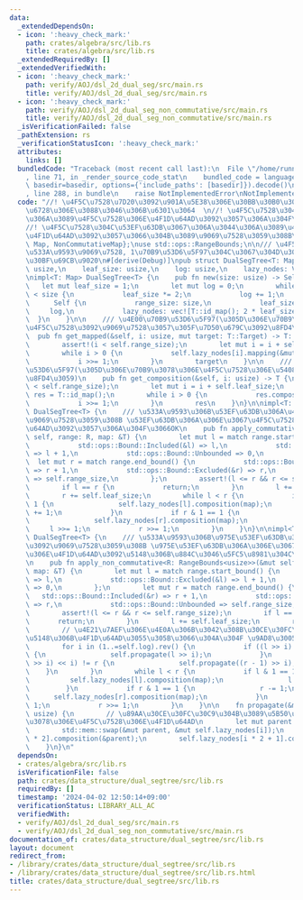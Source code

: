 ```yaml
---
data:
  _extendedDependsOn:
  - icon: ':heavy_check_mark:'
    path: crates/algebra/src/lib.rs
    title: crates/algebra/src/lib.rs
  _extendedRequiredBy: []
  _extendedVerifiedWith:
  - icon: ':heavy_check_mark:'
    path: verify/AOJ/dsl_2d_dual_seg/src/main.rs
    title: verify/AOJ/dsl_2d_dual_seg/src/main.rs
  - icon: ':heavy_check_mark:'
    path: verify/AOJ/dsl_2d_dual_seg_non_commutative/src/main.rs
    title: verify/AOJ/dsl_2d_dual_seg_non_commutative/src/main.rs
  _isVerificationFailed: false
  _pathExtension: rs
  _verificationStatusIcon: ':heavy_check_mark:'
  attributes:
    links: []
  bundledCode: "Traceback (most recent call last):\n  File \"/home/runner/.local/lib/python3.10/site-packages/onlinejudge_verify/documentation/build.py\"\
    , line 71, in _render_source_code_stat\n    bundled_code = language.bundle(stat.path,\
    \ basedir=basedir, options={'include_paths': [basedir]}).decode()\n  File \"/home/runner/.local/lib/python3.10/site-packages/onlinejudge_verify/languages/rust.py\"\
    , line 288, in bundle\n    raise NotImplementedError\nNotImplementedError\n"
  code: "//! \u4F5C\u7528\u7D20\u3092\u901A\u5E38\u306E\u30BB\u30B0\u30E1\u30F3\u30C8\
    \u6728\u306E\u3088\u3046\u306B\u6301\u3064  \n//! \u4F5C\u7528\u304C\u53EF\u63DB\
    \u306A\u3089\u4F5C\u7528\u306E\u4F1D\u64AD\u3092\u3057\u306A\u304F\u3066OK  \n\
    //! \u4F5C\u7528\u304C\u53EF\u63DB\u3067\u306A\u3044\u306A\u3089\u4F5C\u7528\u306E\
    \u4F1D\u64AD\u3092\u3057\u3066\u304B\u3089\u9069\u7528\u3059\u308B\n\nuse algebra::{CommutativeMap,\
    \ Map, NonCommutativeMap};\nuse std::ops::RangeBounds;\n\n/// \u4F5C\u7528\u3092\
    \u533A\u9593\u9069\u7528, 1\u70B9\u53D6\u5F97\u304C\u3067\u304D\u308B\u30C7\u30FC\
    \u30BF\u69CB\u9020\n#[derive(Debug)]\npub struct DualSegTree<T: Map> {\n    range_size:\
    \ usize,\n    leaf_size: usize,\n    log: usize,\n    lazy_nodes: Vec<T>,\n}\n\
    \nimpl<T: Map> DualSegTree<T> {\n    pub fn new(size: usize) -> Self {\n     \
    \   let mut leaf_size = 1;\n        let mut log = 0;\n        while leaf_size\
    \ < size {\n            leaf_size *= 2;\n            log += 1;\n        }\n  \
    \      Self {\n            range_size: size,\n            leaf_size,\n       \
    \     log,\n            lazy_nodes: vec![T::id_map(); 2 * leaf_size],\n      \
    \  }\n    }\n\n    /// \u4E00\u70B9\u53D6\u5F97(\u305D\u306E\u70B9\u3078\u306E\
    \u4F5C\u7528\u3092\u9069\u7528\u3057\u305F\u7D50\u679C\u3092\u8FD4\u3059)\n  \
    \  pub fn get_mapped(&self, i: usize, mut target: T::Target) -> T::Target {\n\
    \        assert!(i < self.range_size);\n        let mut i = i + self.leaf_size;\n\
    \        while i > 0 {\n            self.lazy_nodes[i].mapping(&mut target);\n\
    \            i >>= 1;\n        }\n        target\n    }\n\n    /// \u4E00\u70B9\
    \u53D6\u5F97(\u305D\u306E\u70B9\u3078\u306E\u4F5C\u7528\u306E\u5408\u6210\u3092\
    \u8FD4\u3059)\n    pub fn get_composition(&self, i: usize) -> T {\n        assert!(i\
    \ < self.range_size);\n        let mut i = i + self.leaf_size;\n        let mut\
    \ res = T::id_map();\n        while i > 0 {\n            res.composition(&self.lazy_nodes[i]);\n\
    \            i >>= 1;\n        }\n        res\n    }\n}\n\nimpl<T: CommutativeMap>\
    \ DualSegTree<T> {\n    /// \u533A\u9593\u306B\u53EF\u63DB\u306A\u4F5C\u7528\u3092\
    \u9069\u7528\u3059\u308B \u53EF\u63DB\u306A\u306E\u3067\u4F5C\u7528\u306E\u4F1D\
    \u64AD\u3092\u3057\u306A\u304F\u3066OK\n    pub fn apply_commutative<R: RangeBounds<usize>>(&mut\
    \ self, range: R, map: &T) {\n        let mut l = match range.start_bound() {\n\
    \            std::ops::Bound::Included(&l) => l,\n            std::ops::Bound::Excluded(&l)\
    \ => l + 1,\n            std::ops::Bound::Unbounded => 0,\n        };\n      \
    \  let mut r = match range.end_bound() {\n            std::ops::Bound::Included(&r)\
    \ => r + 1,\n            std::ops::Bound::Excluded(&r) => r,\n            std::ops::Bound::Unbounded\
    \ => self.range_size,\n        };\n        assert!(l <= r && r <= self.range_size);\n\
    \        if l == r {\n            return;\n        }\n        l += self.leaf_size;\n\
    \        r += self.leaf_size;\n        while l < r {\n            if l & 1 ==\
    \ 1 {\n                self.lazy_nodes[l].composition(map);\n                l\
    \ += 1;\n            }\n            if r & 1 == 1 {\n                r -= 1;\n\
    \                self.lazy_nodes[r].composition(map);\n            }\n       \
    \     l >>= 1;\n            r >>= 1;\n        }\n    }\n}\n\nimpl<T: NonCommutativeMap>\
    \ DualSegTree<T> {\n    /// \u533A\u9593\u306B\u975E\u53EF\u63DB\u306A\u4F5C\u7528\
    \u3092\u9069\u7528\u3059\u308B \u975E\u53EF\u63DB\u306A\u306E\u3067\u4F5C\u7528\
    \u306E\u4F1D\u64AD\u3092\u5148\u306B\u884C\u3046\u5FC5\u8981\u304C\u3042\u308B\
    \n    pub fn apply_non_commutative<R: RangeBounds<usize>>(&mut self, range: R,\
    \ map: &T) {\n        let mut l = match range.start_bound() {\n            std::ops::Bound::Included(&l)\
    \ => l,\n            std::ops::Bound::Excluded(&l) => l + 1,\n            std::ops::Bound::Unbounded\
    \ => 0,\n        };\n        let mut r = match range.end_bound() {\n         \
    \   std::ops::Bound::Included(&r) => r + 1,\n            std::ops::Bound::Excluded(&r)\
    \ => r,\n            std::ops::Bound::Unbounded => self.range_size,\n        };\n\
    \        assert!(l <= r && r <= self.range_size);\n        if l == r {\n     \
    \       return;\n        }\n        l += self.leaf_size;\n        r += self.leaf_size;\n\
    \        // \u4E21\u7AEF\u306E\u4E0A\u306B\u3042\u308B\u30CE\u30FC\u30C9\u3092\
    \u5148\u306B\u4F1D\u64AD\u3055\u305B\u3066\u304A\u304F \u9AD8\u30052log\u56DE\n\
    \        for i in (1..=self.log).rev() {\n            if ((l >> i) << i) != l\
    \ {\n                self.propagate(l >> i);\n            }\n            if ((r\
    \ >> i) << i) != r {\n                self.propagate((r - 1) >> i);\n        \
    \    }\n        }\n        while l < r {\n            if l & 1 == 1 {\n      \
    \          self.lazy_nodes[l].composition(map);\n                l += 1;\n   \
    \         }\n            if r & 1 == 1 {\n                r -= 1;\n          \
    \      self.lazy_nodes[r].composition(map);\n            }\n            l >>=\
    \ 1;\n            r >>= 1;\n        }\n    }\n\n    fn propagate(&mut self, i:\
    \ usize) {\n        // \u89AA\u30CE\u30FC\u30C9\u304B\u3089\u5B50\u30CE\u30FC\u30C9\
    \u3078\u306E\u4F5C\u7528\u306E\u4F1D\u64AD\n        let mut parent = T::id_map();\n\
    \        std::mem::swap(&mut parent, &mut self.lazy_nodes[i]);\n        self.lazy_nodes[i\
    \ * 2].composition(&parent);\n        self.lazy_nodes[i * 2 + 1].composition(&parent);\n\
    \    }\n}\n"
  dependsOn:
  - crates/algebra/src/lib.rs
  isVerificationFile: false
  path: crates/data_structure/dual_segtree/src/lib.rs
  requiredBy: []
  timestamp: '2024-04-02 12:50:14+09:00'
  verificationStatus: LIBRARY_ALL_AC
  verifiedWith:
  - verify/AOJ/dsl_2d_dual_seg/src/main.rs
  - verify/AOJ/dsl_2d_dual_seg_non_commutative/src/main.rs
documentation_of: crates/data_structure/dual_segtree/src/lib.rs
layout: document
redirect_from:
- /library/crates/data_structure/dual_segtree/src/lib.rs
- /library/crates/data_structure/dual_segtree/src/lib.rs.html
title: crates/data_structure/dual_segtree/src/lib.rs
---
```

